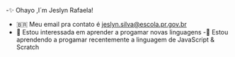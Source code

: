 
  -✨ Ohayo ,I´m Jeslyn Rafaela!
  - 🇧🇷 Meu email pra contato é jeslyn.silva@escola.pr.gov.br
  - 🍷 Estou interessada em aprender a progamar novas linguagens 
  -🦋 Estou aprendendo a progamar recentemente a linguagem de JavaScript & Scratch

